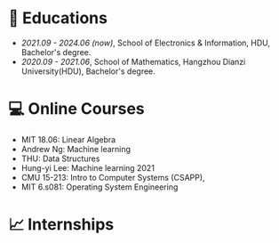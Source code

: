 # 📖 Educations
- *2021.09 - 2024.06 (now)*, School of Electronics & Information, HDU, Bachelor's degree. 
- *2020.09 - 2021.06*, School of Mathematics, Hangzhou Dianzi University(HDU), Bachelor's degree. 


# 💻 Online Courses
- MIT 18.06: Linear Algebra
- Andrew Ng: Machine learning
- THU: Data Structures
- Hung-yi Lee: Machine learning 2021
- CMU 15-213: Intro to Computer Systems (CSAPP),
- MIT 6.s081: Operating System Engineering


# 📈 Internships

